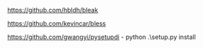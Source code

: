 https://github.com/hbldh/bleak

https://github.com/kevincar/bless

https://github.com/gwangyi/pysetupdi   -  python .\setup.py install
